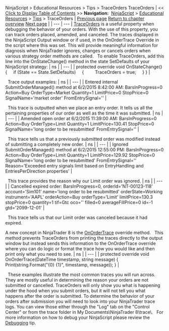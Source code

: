 ﻿
NinjaScript \> Educational Resources \> Tips \> TraceOrders
TraceOrders
| \<\< [Click to Display Table of Contents](traceorders2.md) \>\> **Navigation:**     [NinjaScript](ninjascript.md) \> [Educational Resources](educational_resources.md) \> [Tips](tips.md) \> TraceOrders | [Previous page](strategy_position_vs__account_.md) [Return to chapter overview](tips.md) [Next page](user_definable_color_inputs.md) |
| --- | --- |
[TraceOrders](traceorders.md) is a useful property when debugging the behavior of your orders. With the use of this property, you can track orders placed, amended, and canceled. The traces displayed in the NinjaScript Output window or if used, in the OnOrderTrace Override in the script where this was set. This will provide meaningful information for diagnosis when NinjaTrader ignores, changes or cancels orders when various strategy order methods are called.
 
To enable TraceOrders, add this line into the OnStateChange() method in the state SetDefaults of your NinjaScript strategy:
| ns |
| --- |
| protected override void OnStateChange() {      if (State \=\= State.SetDefaults)      {          TraceOrders \= true;      } } |

 
Trace output examples:
| ns |
| --- |
| Entered internal SubmitOrderManaged() method at 6/2/2015 8:42:00 AM: BarsInProgress\=0 Action\=Buy OrderType\=Market Quantity\=1 LimitPrice\=0 StopPrice\=0 SignalName\='market order' FromEntrySignal\='' |

 
This trace is outputted when we place an entry order. It tells us all the pertaining properties of our order as well as the time it was submitted.
| ns |
| --- |
| Amended open order at 6/2/2015 11:39:00 AM: BarsInProgress\=0 Action\=Buy OrderType\=Limit Quantity\=1 LimitPrice\=130\.41 StopPrice\=0 SignalName\='long order to be resubmitted' FromEntrySignal\='' |

 
This trace tells us that a previously submitted order was modified instead of submitting a completely new order.
| ns |
| --- |
| Ignored SubmitOrderManaged() method at 6/2/2015 12:55:00 PM: BarsInProgress\=0 Action\=Buy OrderType\=Limit Quantity\=1 LimitPrice\=129\.92 StopPrice\=0 SignalName\='long order to be resubmitted' FromEntrySignal\='' Reason\='Exceeded entry signals limit based on EntryHandling and EntriesPerDirection properties' |

 
This trace provides the reason why our Limit order was ignored.
| ns |
| --- |
| Cancelled expired order: BarsInProgress\=0, orderId\='NT\-00123\-118' account\='Sim101' name\='long order to be resubmitted' orderState\=Working instrument\='AAPL' orderAction\=Buy orderType\='Limit' limitPrice\=130\.3 stopPrice\=0 quantity\=1 tif\=Gtc oco\='' filled\=0 averageFillPrice\=0 id\=\-1 gtd\='2099\-12\-01' |

 
This trace tells us that our Limit order was canceled because it had expired.

A new concept in NinjaTrader 8 is the [OnOrderTrace](onordertrace.md) override method.
 
This method prevents TraceOrders from printing the traces directly to the output window but instead sends this information to the OnOrderTrace override where you can do logic or format the trace how you would like and then print only what you need to see.
| ns |
| --- |
| protected override void OnOrderTrace(DateTime timestamp, string message) {      Print(string.Format("{0} {1}", timestamp, message)); } |

 
These examples illustrate the most common traces you will run across. They are mostly useful in determining the reason your orders are not submitted or cancelled. TraceOrders will only show you what is happening under the hood when you submit orders, but it will not tell you what happens after the order is submitted. To determine the behavior of your orders after submission you will need to look into your NinjaTrader trace logs. You can view those either through the "Log" tab on the "Control Center" or from the trace folder in My Documents\\NinjaTrader 8\\trace\\.
 
For more information on how to debug your NinjaScript please review the [Debugging](debugging_your_ninjascript_cod.md) tip.

